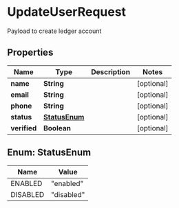 

# UpdateUserRequest

Payload to create ledger account

## Properties

| Name | Type | Description | Notes |
|------------ | ------------- | ------------- | -------------|
|**name** | **String** |  |  [optional] |
|**email** | **String** |  |  [optional] |
|**phone** | **String** |  |  [optional] |
|**status** | [**StatusEnum**](#StatusEnum) |  |  [optional] |
|**verified** | **Boolean** |  |  [optional] |



## Enum: StatusEnum

| Name | Value |
|---- | -----|
| ENABLED | &quot;enabled&quot; |
| DISABLED | &quot;disabled&quot; |



